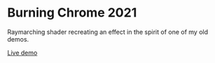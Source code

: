 # Burning Chrome 2021

Raymarching shader recreating an effect in the spirit of one of my old demos.

[Live demo](https://fforw.github.io/burning-chrome-2021/)
